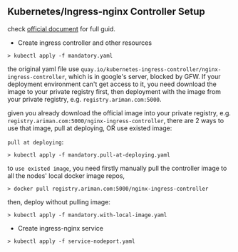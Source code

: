 Kubernetes/Ingress-nginx Controller Setup
---

check [official document](https://kubernetes.github.io/ingress-nginx/deploy/) for full guid.

- Create ingress controller and other resources

```commandline
> kubectl apply -f mandatory.yaml
```

the original yaml file use `quay.io/kubernetes-ingress-controller/nginx-ingress-controller`, which is in google's server,
blocked by GFW. If your deployment environment can't get access to it, you need download the image to your private registry
first, then deployment with the image from your private registry, e.g. `registry.ariman.com:5000`.

given you already download the official image into your private registry, e.g. `registry.ariman.com:5000/nginx-ingress-controller`, there are 2 ways to use that image, pull at deploying, OR use existed image:

`pull at deploying`:
```commandline
> kubectl apply -f mandatory.pull-at-deploying.yaml
``` 

to `use existed image`, you need firstly manually pull the controller image to all the nodes' local docker image repos,
```commandline
> docker pull registry.ariman.com:5000/nginx-ingress-controller
```
then, deploy without pulling image:
```commandline
> kubectl apply -f mandatory.with-local-image.yaml
```

- Create ingress-nginx service
```commandline
> kubectl apply -f service-nodeport.yaml
```

